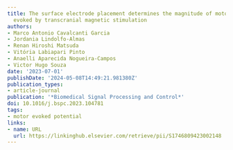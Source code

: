 ```yaml
---
title: The surface electrode placement determines the magnitude of motor potential
  evoked by transcranial magnetic stimulation
authors:
- Marco Antonio Cavalcanti Garcia
- Jordania Lindolfo-Almas
- Renan Hiroshi Matsuda
- Vitória Labiapari Pinto
- Anaelli Aparecida Nogueira-Campos
- Victor Hugo Souza
date: '2023-07-01'
publishDate: '2024-05-08T14:49:21.981380Z'
publication_types:
- article-journal
publication: '*Biomedical Signal Processing and Control*'
doi: 10.1016/j.bspc.2023.104781
tags:
- motor evoked potential
links:
- name: URL
  url: https://linkinghub.elsevier.com/retrieve/pii/S1746809423002148
---
```


